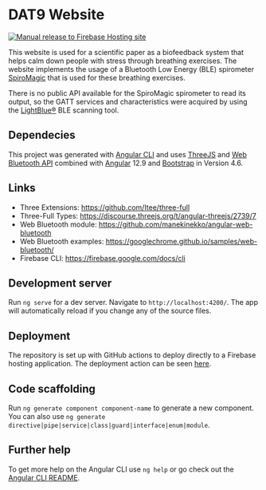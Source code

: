 # DAT9 Website

[![Manual release to Firebase Hosting site](https://github.com/RasmusBuchholdt/dat9-biofeedback-game/actions/workflows/manual.yml/badge.svg?branch=main)](https://dat9-biofeedback-game.web.app/)

This website is used for a scientific paper as a biofeedback system that helps calm down people with stress through breathing exercises. The website implements the usage of a Bluetooth Low Energy (BLE) spirometer [SpiroMagic](https://spiromagic.dk/) that is used for these breathing exercises.

There is no public API available for the SpiroMagic spirometer to read its output, so the GATT services and characteristics were acquired by using the [LightBlue®](https://play.google.com/store/apps/details?id=com.punchthrough.lightblueexplorer) BLE scanning tool.

## Dependecies

This project was generated with [Angular CLI](https://github.com/angular/angular-cli) and uses [ThreeJS](https://threejs.org/) and [Web Bluetooth API](https://web.dev/bluetooth/) combined with [Angular](https://angular.io/) 12.9 and [Bootstrap](https://getbootstrap.com/) in Version 4.6.

## Links

* Three Extensions: https://github.com/Itee/three-full
* Three-Full Types: https://discourse.threejs.org/t/angular-threejs/2739/7
* Web Bluetooth module: https://github.com/manekinekko/angular-web-bluetooth
* Web Bluetooth examples: https://googlechrome.github.io/samples/web-bluetooth/
* Firebase CLI: https://firebase.google.com/docs/cli

## Development server

Run `ng serve` for a dev server. Navigate to `http://localhost:4200/`. The app will automatically reload if you change
any of the source files.

## Deployment

The repository is set up with GitHub actions to deploy directly to a Firebase hosting application. The deployment action can be seen [here](https://github.com/RasmusBuchholdt/dat9-website/blob/main/.github/workflows/manual.yml).

## Code scaffolding

Run `ng generate component component-name` to generate a new component. You can also
use `ng generate directive|pipe|service|class|guard|interface|enum|module`.

## Further help

To get more help on the Angular CLI use `ng help` or go check out
the [Angular CLI README](https://github.com/angular/angular-cli/blob/master/README.md).
